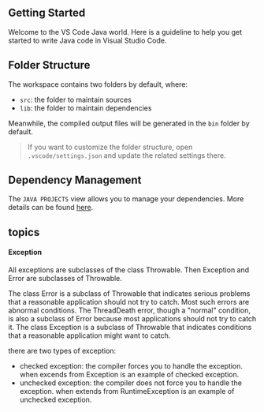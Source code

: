 ## Getting Started

Welcome to the VS Code Java world. Here is a guideline to help you get started to write Java code in Visual Studio Code.

## Folder Structure

The workspace contains two folders by default, where:

- `src`: the folder to maintain sources
- `lib`: the folder to maintain dependencies

Meanwhile, the compiled output files will be generated in the `bin` folder by default.

> If you want to customize the folder structure, open `.vscode/settings.json` and update the related settings there.

## Dependency Management

The `JAVA PROJECTS` view allows you to manage your dependencies. More details can be found [here](https://github.com/microsoft/vscode-java-dependency#manage-dependencies).


## topics
#### Exception
All exceptions are subclasses of the class Throwable. Then Exception and Error are subclasses of Throwable.

The class Error is a subclass of Throwable that indicates serious problems that a reasonable application should not try to catch. Most such errors are abnormal conditions. The ThreadDeath error, though a "normal" condition, is also a subclass of Error because most applications should not try to catch it.
The class Exception is a subclass of Throwable that indicates conditions that a reasonable application might want to catch. 

there are two types of exception:
- checked exception: the compiler forces you to handle the exception. when excends from Exception is an example of checked exception.
- unchecked exception: the compiler does not force you to handle the exception. when extends from RuntimeException is an example of unchecked exception.
